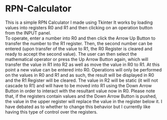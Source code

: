 # RPN-Calculator
This is a simple RPN Calculator I made using Tkinter
It works by loading values into registers R0 and R1 and then clicking on an operation button from the INPUT panel.  
To operate, enter a number into R0 and then click the Arrow Up Button to transfer the number to the R1 register.  Then, the second number
can be entered (upon transfer of the value to R1, the R0 Register is cleared and ready to accept the second value).  The user can then 
select the mathematical operator or press the Up Arrow Button again, which will transfer the value in R1 into R2 as well as move the value 
in R0 to R1.  At this point a new value can be entered into R0.  Operations will only be performed on the values in R0 and R1 and as such, 
the result will be displayed in R0 and the R1 Register will be cleared.  The value in R2 will be static (it will not cascade to R1) and 
will have to be moved into R1 using the Down Arrow Button in order to interact with the resultant value now in R0.  Please note that, 
if the registers contain values and the Down Arrow Button is pushed, the value in the upper register will replace the value in the register
below it.  I have debated as to whether to change this behavior but I currently like having this type of control over the registers.
